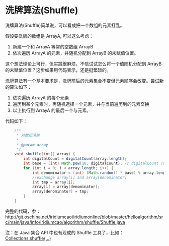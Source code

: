 # 洗牌算法(Shuffle)

洗牌算法(Shuffle)简单说，可以看成把一个数组的元素打乱。

假设要洗牌的数组是 ArrayA, 可以这么考虑：

1. 新建一个和 ArrayA 等常的空数组 ArrayB
2. 依次遍历 ArrayA 的元素，并随机分配到 ArrayB 的未赋值位置。

这个想法理论上可行，但实践很麻烦，不信试试怎么将一个值随机分配到 ArrayB 的未赋值位置？这步如果用代码表示，还是挺繁琐的。

洗牌算法有一个基本要求是，洗牌前后的元素集合不变但元素顺序会改变。尝试新的算法如下：

1. 依次遍历 ArrayA 的每个元素
2. 遍历到某个元素时，再随机选择一个元素，并与当前遍历到的元素交换
3. 以上执行到 ArrayA 的最后一个与元素。

代码如下：

```java
    /**
     * 对数组洗牌
     *
     * @param array
     */
    void shuffle(int[] array) {
        int digitalCount = digitalCount(array.length);
        int base = (int) Math.pow(10, digitalCount); // digitalCount 计算整数的位数
        for (int i = 0; i < array.length; i++) {
            int denominator = (int) (Math.random() * base) % array.length;
            //exchange array[i] and array[denominator]
            int tmp = array[i];
            array[i] = array[denominator];
            array[denominator] = tmp;
        }
    }
```

完整的代码，参：
http://git.oschina.net/iridiumcao/iridiumonline/blob/master/helloalgorithm/src/main/java/info/iridiumcao/algorithm/shuffle/Shuffle.java

注：在 Java 集合 API 中也有现成的 Shuffle 工具了，比如：[Collections.shuffle(...)](https://docs.oracle.com/javase/8/docs/api/java/util/Collections.html#shuffle-java.util.List-)